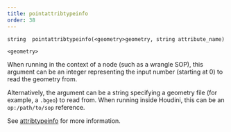 ```yaml
---
title: pointattribtypeinfo
order: 38
---
```

`string  pointattribtypeinfo(<geometry>geometry, string attribute_name)`

`<geometry>`

When running in the context of a node (such as a wrangle SOP), this argument can be an integer representing the input number (starting at 0) to read the geometry from.

Alternatively, the argument can be a string specifying a geometry file (for example, a `.bgeo`) to read from. When running inside Houdini, this can be an `op:/path/to/sop` reference.

See [attribtypeinfo](/en/houdini-vex/attributes-and-intrinsics/attribtypeinfo "Returns the transformation metadata of a geometry attribute.") for more information.
